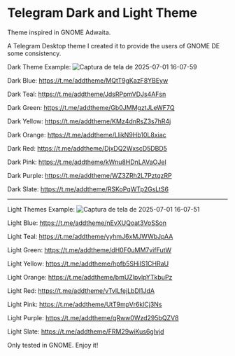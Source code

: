 # Telegram Dark and Light Theme
Theme inspired in GNOME Adwaita.

A Telegram Desktop theme I created it to provide the users of GNOME DE some consistency.

Dark Theme Example:
![Captura de tela de 2025-07-01 16-07-59](https://github.com/user-attachments/assets/8dc0d3bf-f2f3-4ac1-b998-3bb8ce77b200)

Dark Blue:
https://t.me/addtheme/MQtT9gKazF8YBEyw

Dark Teal:
https://t.me/addtheme/JdsRPpmVDJs4AFsn

Dark Green:
https://t.me/addtheme/Gb0JMMgztJLeWF7Q

Dark Yellow:
https://t.me/addtheme/KMz4dnRsZ3s7hR4j

Dark Orange:
https://t.me/addtheme/LlikN9Hb10L8xiac

Dark Red:
https://t.me/addtheme/DjxDQ2WxscD5DBD5

Dark Pink:
https://t.me/addtheme/kWnu8HDnLAVaOJel

Dark Purple:
https://t.me/addtheme/WZ3ZRh2L7PztqzRP

Dark Slate:
https://t.me/addtheme/RSKoPqWTp2GsLtS6

-----------------------------------------------------------------------------------------------------------------------------------------------------------------------------------------------------------------------

Light Themes Example:
![Captura de tela de 2025-07-01 16-07-51](https://github.com/user-attachments/assets/01c8e431-fc93-457d-a625-f7de249d2e83)

Light Blue:
https://t.me/addtheme/nEvXUQoat3VoSSon

Light Teal:
https://t.me/addtheme/yyhmJ6xMJWWbJpAA

Light Green:
https://t.me/addtheme/dH0F0uMM7vifFutW

Light Yellow:
https://t.me/addtheme/hpfb5SHiIS1CHRaU

Light Orange:
https://t.me/addtheme/bmUZlpvlpYTkbuPz

Light Red:
https://t.me/addtheme/vTvlLfejLbDl1JdA

Light Pink:
https://t.me/addtheme/UtT9mpVr6klCj3Ns

Light Purple:
https://t.me/addtheme/qRww0Wzd295bQZV8

Light Slate:
https://t.me/addtheme/FRM29wiKus6gIvjd



Only tested in GNOME. Enjoy it!
